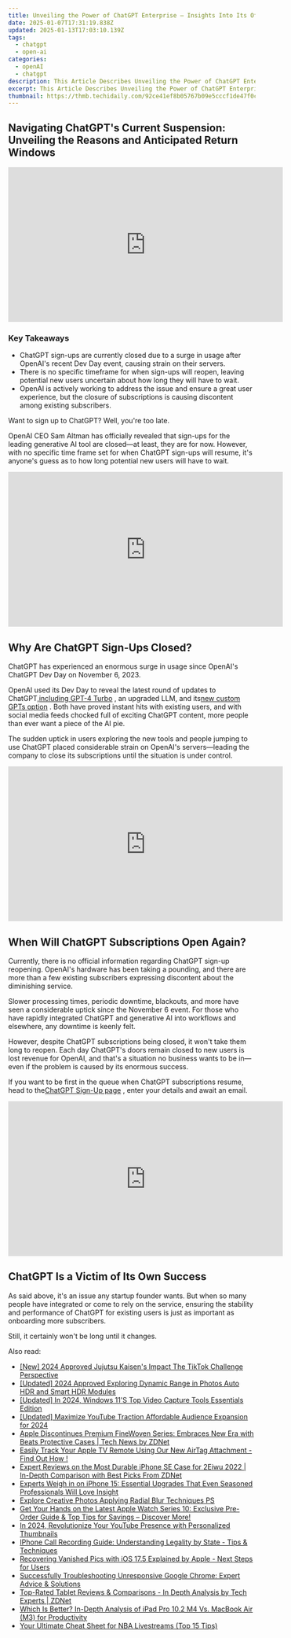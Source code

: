 ```yaml
---
title: Unveiling the Power of ChatGPT Enterprise – Insights Into Its Offerings and Differences
date: 2025-01-07T17:31:19.838Z
updated: 2025-01-13T17:03:10.139Z
tags:
  - chatgpt
  - open-ai
categories:
  - openAI
  - chatgpt
description: This Article Describes Unveiling the Power of ChatGPT Enterprise – Insights Into Its Offerings and Differences
excerpt: This Article Describes Unveiling the Power of ChatGPT Enterprise – Insights Into Its Offerings and Differences
thumbnail: https://thmb.techidaily.com/92ce41ef8b05767b09e5cccf1de47f0c1a1c9c1b0cd1ef1d90d54872beba93f1.jpg
---
```


## Navigating ChatGPT's Current Suspension: Unveiling the Reasons and Anticipated Return Windows

<!-- affiliate ads begin -->
<iframe width="560" height="315" src="https://www.youtube.com/embed/ZeYbTVeaXg0?si=rwLL1DbBoX26BGjm" title="YouTube video player" frameborder="0" allow="accelerometer; autoplay; clipboard-write; encrypted-media; gyroscope; picture-in-picture; web-share" referrerpolicy="strict-origin-when-cross-origin" allowfullscreen></iframe>
<!-- affiliate ads end -->

### Key Takeaways

* ChatGPT sign-ups are currently closed due to a surge in usage after OpenAI's recent Dev Day event, causing strain on their servers.
* There is no specific timeframe for when sign-ups will reopen, leaving potential new users uncertain about how long they will have to wait.
* OpenAI is actively working to address the issue and ensure a great user experience, but the closure of subscriptions is causing discontent among existing subscribers.

Want to sign up to ChatGPT? Well, you're too late.

 OpenAI CEO Sam Altman has officially revealed that sign-ups for the leading generative AI tool are closed—at least, they are for now. However, with no specific time frame set for when ChatGPT sign-ups will resume, it's anyone's guess as to how long potential new users will have to wait.

<!-- affiliate ads begin -->
<iframe width="560" height="315" src="https://www.youtube.com/embed/UcplMvRBulA?si=iBonbwDS1v7RAlHK" title="YouTube video player" frameborder="0" allow="accelerometer; autoplay; clipboard-write; encrypted-media; gyroscope; picture-in-picture; web-share" referrerpolicy="strict-origin-when-cross-origin" allowfullscreen></iframe>
<!-- affiliate ads end -->

## Why Are ChatGPT Sign-Ups Closed?

 ChatGPT has experienced an enormous surge in usage since OpenAI's ChatGPT Dev Day on November 6, 2023.

 OpenAI used its Dev Day to reveal the latest round of updates to ChatGPT,[including GPT-4 Turbo](https://www.makeuseof.com/chatgpts-latest-update-explained/) , an upgraded LLM, and its[new custom GPTs option](https://www.makeuseof.com/how-use-create-a-gpt-to-create-a-customized-version-of-chatgpt/) . Both have proved instant hits with existing users, and with social media feeds chocked full of exciting ChatGPT content, more people than ever want a piece of the AI pie.

 The sudden uptick in users exploring the new tools and people jumping to use ChatGPT placed considerable strain on OpenAI's servers—leading the company to close its subscriptions until the situation is under control.

<!-- affiliate ads begin -->
<iframe width="560" height="315" src="https://www.youtube.com/embed/pRR3Oq03EuE?si=ZTy8-WH0AesA9zRh" title="YouTube video player" frameborder="0" allow="accelerometer; autoplay; clipboard-write; encrypted-media; gyroscope; picture-in-picture; web-share" referrerpolicy="strict-origin-when-cross-origin" allowfullscreen></iframe>
<!-- affiliate ads end -->

## When Will ChatGPT Subscriptions Open Again?

 Currently, there is no official information regarding ChatGPT sign-up reopening. OpenAI's hardware has been taking a pounding, and there are more than a few existing subscribers expressing discontent about the diminishing service.

 Slower processing times, periodic downtime, blackouts, and more have seen a considerable uptick since the November 6 event. For those who have rapidly integrated ChatGPT and generative AI into workflows and elsewhere, any downtime is keenly felt.

 However, despite ChatGPT subscriptions being closed, it won't take them long to reopen. Each day ChatGPT's doors remain closed to new users is lost revenue for OpenAI, and that's a situation no business wants to be in—even if the problem is caused by its enormous success.

 If you want to be first in the queue when ChatGPT subscriptions resume, head to the[ChatGPT Sign-Up page](https://chat.openai.com/auth/login?ref=upstract.com) , enter your details and await an email.

<!-- affiliate ads begin -->
<iframe width="560" height="315" src="https://www.youtube.com/embed/c17xsnbinCQ?si=xHKslFgC3QbxY4qW" title="YouTube video player" frameborder="0" allow="accelerometer; autoplay; clipboard-write; encrypted-media; gyroscope; picture-in-picture; web-share" referrerpolicy="strict-origin-when-cross-origin" allowfullscreen></iframe>
<!-- affiliate ads end -->

## ChatGPT Is a Victim of Its Own Success

 As said above, it's an issue any startup founder wants. But when so many people have integrated or come to rely on the service, ensuring the stability and performance of ChatGPT for existing users is just as important as onboarding more subscribers.

Still, it certainly won't be long until it changes.

<ins class="adsbygoogle"
     style="display:block"
     data-ad-format="autorelaxed"
     data-ad-client="ca-pub-7571918770474297"
     data-ad-slot="1223367746"></ins>

<ins class="adsbygoogle"
     style="display:block"
     data-ad-client="ca-pub-7571918770474297"
     data-ad-slot="8358498916"
     data-ad-format="auto"
     data-full-width-responsive="true"></ins>

<span class="atpl-alsoreadstyle">Also read:</span>
<div><ul>
<li><a href="https://tiktok-videos.techidaily.com/new-2024-approved-jujutsu-kaisens-impact-the-tiktok-challenge-perspective/"><u>[New] 2024 Approved Jujutsu Kaisen's Impact The TikTok Challenge Perspective</u></a></li>
<li><a href="https://vp-tips.techidaily.com/updated-2024-approved-exploring-dynamic-range-in-photos-auto-hdr-and-smart-hdr-modules/"><u>[Updated] 2024 Approved Exploring Dynamic Range in Photos Auto HDR and Smart HDR Modules</u></a></li>
<li><a href="https://screen-activity-recording.techidaily.com/updated-in-2024-windows-11s-top-video-capture-tools-essentials-edition/"><u>[Updated] In 2024, Windows 11'S Top Video Capture Tools Essentials Edition</u></a></li>
<li><a href="https://youtube-lab.techidaily.com/ed-maximize-youtube-traction-affordable-audience-expansion-for-2024/"><u>[Updated] Maximize YouTube Traction Affordable Audience Expansion for 2024</u></a></li>
<li><a href="https://tech-haven.techidaily.com/apple-discontinues-premium-finewoven-series-embraces-new-era-with-beats-protective-cases-tech-news-by-zdnet/"><u>Apple Discontinues Premium FineWoven Series: Embraces New Era with Beats Protective Cases | Tech News by ZDNet</u></a></li>
<li><a href="https://tech-haven.techidaily.com/easily-track-your-apple-tv-remote-using-our-new-airtag-attachment-find-out-how/"><u>Easily Track Your Apple TV Remote Using Our New AirTag Attachment - Find Out How !</u></a></li>
<li><a href="https://tech-haven.techidaily.com/expert-reviews-on-the-most-durable-iphone-se-case-for-2eiwu-2022-in-depth-comparison-with-best-picks-from-zdnet/"><u>Expert Reviews on the Most Durable iPhone SE Case for 2Eiwu 2022 | In-Depth Comparison with Best Picks From ZDNet</u></a></li>
<li><a href="https://tech-haven.techidaily.com/experts-weigh-in-on-iphone-15-essential-upgrades-that-even-seasoned-professionals-will-love-insight/"><u>Experts Weigh in on iPhone 15: Essential Upgrades That Even Seasoned Professionals Will Love Insight</u></a></li>
<li><a href="https://extra-lessons.techidaily.com/explore-creative-photos-applying-radial-blur-techniques-ps/"><u>Explore Creative Photos Applying Radial Blur Techniques PS</u></a></li>
<li><a href="https://tech-haven.techidaily.com/get-your-hands-on-the-latest-apple-watch-series-10-exclusive-pre-order-guide-and-top-tips-for-savings-discover-more/"><u>Get Your Hands on the Latest Apple Watch Series 10: Exclusive Pre-Order Guide & Top Tips for Savings – Discover More!</u></a></li>
<li><a href="https://youtube-stream.techidaily.com/in-2024-revolutionize-your-youtube-presence-with-personalized-thumbnails/"><u>In 2024, Revolutionize Your YouTube Presence with Personalized Thumbnails</u></a></li>
<li><a href="https://tech-haven.techidaily.com/iphone-call-recording-guide-understanding-legality-by-state-tips-and-techniques/"><u>IPhone Call Recording Guide: Understanding Legality by State - Tips & Techniques</u></a></li>
<li><a href="https://tech-haven.techidaily.com/recovering-vanished-pics-with-ios-175-explained-by-apple-next-steps-for-users/"><u>Recovering Vanished Pics with iOS 17.5 Explained by Apple - Next Steps for Users</u></a></li>
<li><a href="https://win-howtos.techidaily.com/successfully-troubleshooting-unresponsive-google-chrome-expert-advice-and-solutions/"><u>Successfully Troubleshooting Unresponsive Google Chrome: Expert Advice & Solutions</u></a></li>
<li><a href="https://tech-haven.techidaily.com/top-rated-tablet-reviews-and-comparisons-in-depth-analysis-by-tech-experts-zdnet/"><u>Top-Rated Tablet Reviews & Comparisons - In Depth Analysis by Tech Experts | ZDNet</u></a></li>
<li><a href="https://technical-tips.techidaily.com/which-is-better-in-depth-analysis-of-ipad-pro-102-m4-vs-macbook-air-m3-for-productivity/"><u>Which Is Better? In-Depth Analysis of iPad Pro 10.2 M4 Vs. MacBook Air (M3) for Productivity</u></a></li>
<li><a href="https://extra-hints.techidaily.com/your-ultimate-cheat-sheet-for-nba-livestreams-top-15-tips/"><u>Your Ultimate Cheat Sheet for NBA Livestreams (Top 15 Tips)</u></a></li>
</ul></div>

